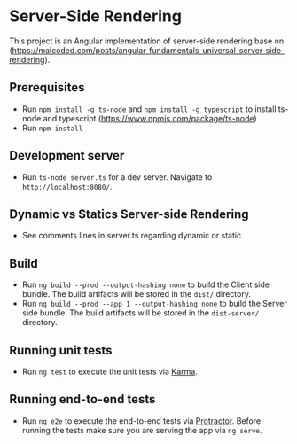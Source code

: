 # Server-Side Rendering

This project is an Angular implementation of server-side rendering base on (https://malcoded.com/posts/angular-fundamentals-universal-server-side-rendering).

## Prerequisites

* Run `npm install -g ts-node` and `npm install -g typescript` to install ts-node and typescript (https://www.npmjs.com/package/ts-node)
* Run `npm install`

## Development server

* Run `ts-node server.ts` for a dev server. Navigate to `http://localhost:8080/`.

## Dynamic vs Statics Server-side Rendering

* See comments lines in server.ts regarding dynamic or static

## Build

* Run `ng build --prod --output-hashing none` to build the Client side bundle. The build artifacts will be stored in the `dist/` directory. 
* Run `ng build --prod --app 1 --output-hashing none` to build the Server side bundle. The build artifacts will be stored in the `dist-server/` directory.

## Running unit tests

* Run `ng test` to execute the unit tests via [Karma](https://karma-runner.github.io).

## Running end-to-end tests

* Run `ng e2e` to execute the end-to-end tests via [Protractor](http://www.protractortest.org/).
Before running the tests make sure you are serving the app via `ng serve`.
